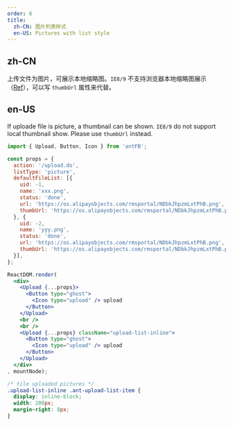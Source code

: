 ```yaml
---
order: 6
title:
  zh-CN: 图片列表样式
  en-US: Pictures with list style
---
```


## zh-CN

上传文件为图片，可展示本地缩略图。`IE8/9` 不支持浏览器本地缩略图展示（[Ref](https://developer.mozilla.org/en-US/docs/Web/API/FileReader/readAsDataURL)），可以写 `thumbUrl` 属性来代替。

## en-US

If uploade file is picture, a thumbnail can be shown. `IE8/9` do not support local thumbnail show. Please use `thumbUrl` instead.


````jsx
import { Upload, Button, Icon } from 'antFB';

const props = {
  action: '/upload.do',
  listType: 'picture',
  defaultFileList: [{
    uid: -1,
    name: 'xxx.png',
    status: 'done',
    url: 'https://os.alipayobjects.com/rmsportal/NDbkJhpzmLxtPhB.png',
    thumbUrl: 'https://os.alipayobjects.com/rmsportal/NDbkJhpzmLxtPhB.png',
  }, {
    uid: -2,
    name: 'yyy.png',
    status: 'done',
    url: 'https://os.alipayobjects.com/rmsportal/NDbkJhpzmLxtPhB.png',
    thumbUrl: 'https://os.alipayobjects.com/rmsportal/NDbkJhpzmLxtPhB.png',
  }],
};

ReactDOM.render(
  <div>
    <Upload {...props}>
      <Button type="ghost">
        <Icon type="upload" /> upload
      </Button>
    </Upload>
    <br />
    <br />
    <Upload {...props} className="upload-list-inline">
      <Button type="ghost">
        <Icon type="upload" /> upload
      </Button>
    </Upload>
  </div>
, mountNode);
````

````css
/* tile uploaded pictures */
.upload-list-inline .ant-upload-list-item {
  display: inline-block;
  width: 200px;
  margin-right: 8px;
}
````
